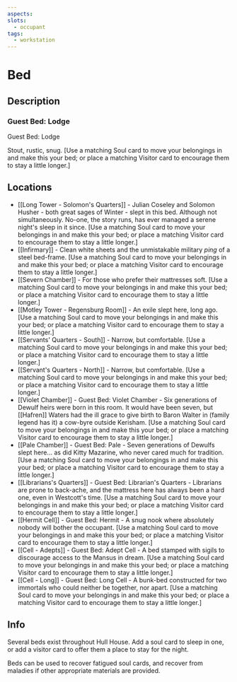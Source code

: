 ```yaml
---
aspects:
slots:
  - occupant
tags:
  - workstation
---
```


# Bed

## Description

### Guest Bed: Lodge
Guest Bed: Lodge

Stout, rustic, snug.  [Use a matching Soul card to move your belongings in and make this your bed; or place a matching Visitor card to encourage them to stay a little longer.]


## Locations
- [[Long Tower - Solomon's Quarters]] - Julian Coseley and Solomon Husher - both great sages of Winter - slept in this bed. Although not simultaneously. No-one, the story runs, has ever managed a serene night's sleep in it since.  [Use a matching Soul card to move your belongings in and make this your bed; or place a matching Visitor card to encourage them to stay a little longer.]
- [[Infirmary]] - Clean white sheets and the unmistakable military <i>ping</i> of a steel bed-frame. [Use a matching Soul card to move your belongings in and make this your bed; or place a matching Visitor card to encourage them to stay a little longer.]
- [[Severn Chamber]] - For those who prefer their mattresses soft.  [Use a matching Soul card to move your belongings in and make this your bed; or place a matching Visitor card to encourage them to stay a little longer.]
- [[Motley Tower - Regensburg Room]] - An exile slept here, long ago.  [Use a matching Soul card to move your belongings in and make this your bed; or place a matching Visitor card to encourage them to stay a little longer.]
- [[Servants' Quarters - South]] - Narrow, but comfortable.  [Use a matching Soul card to move your belongings in and make this your bed; or place a matching Visitor card to encourage them to stay a little longer.]
- [[Servant's Quarters - North]] - Narrow, but comfortable.  [Use a matching Soul card to move your belongings in and make this your bed; or place a matching Visitor card to encourage them to stay a little longer.]
- [[Violet Chamber]] - Guest Bed: Violet Chamber - Six generations of Dewulf heirs were born in this room. It would have been seven, but [[Hafren]] Waters had the ill grace to give birth to Baron Walter in (family legend has it) a cow-byre outside Kerisham.  [Use a matching Soul card to move your belongings in and make this your bed; or place a matching Visitor card to encourage them to stay a little longer.]
- [[Pale Chamber]] - Guest Bed: Pale - Seven generations of Dewulfs slept here… as did Kitty Mazarine, who never cared much for tradition.  [Use a matching Soul card to move your belongings in and make this your bed; or place a matching Visitor card to encourage them to stay a little longer.]
- [[Librarians's Quarters]] - Guest Bed: Librarian's Quarters - Librarians are prone to back-ache, and the mattress here has always been a hard one, even in Westcott's time.  [Use a matching Soul card to move your belongings in and make this your bed; or place a matching Visitor card to encourage them to stay a little longer.]
- [[Hermit Cell]] - Guest Bed: Hermit - A snug nook where absolutely nobody will bother the occupant. [Use a matching Soul card to move your belongings in and make this your bed; or place a matching Visitor card to encourage them to stay a little longer.]
- [[Cell - Adepts]] - Guest Bed: Adept Cell - A bed stamped with sigils to discourage access to the Mansus in dream. [Use a matching Soul card to move your belongings in and make this your bed; or place a matching Visitor card to encourage them to stay a little longer.]
- [[Cell - Long]] - Guest Bed: Long Cell - A bunk-bed constructed for two immortals who could neither be together, nor apart. [Use a matching Soul card to move your belongings in and make this your bed; or place a matching Visitor card to encourage them to stay a little longer.]

## Info

Several beds exist throughout Hull House. Add a soul card to sleep in one, or add a visitor card to offer them a place to stay for the night. 

Beds can be used to recover fatigued soul cards, and recover from maladies if other appropriate materials are provided. 